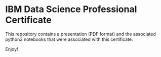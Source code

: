 # IBM Data Science Professional Certificate

This repository contains a presentation (PDF format) and the associated python3 notebooks that were associated with this certificate.

Enjoy!

